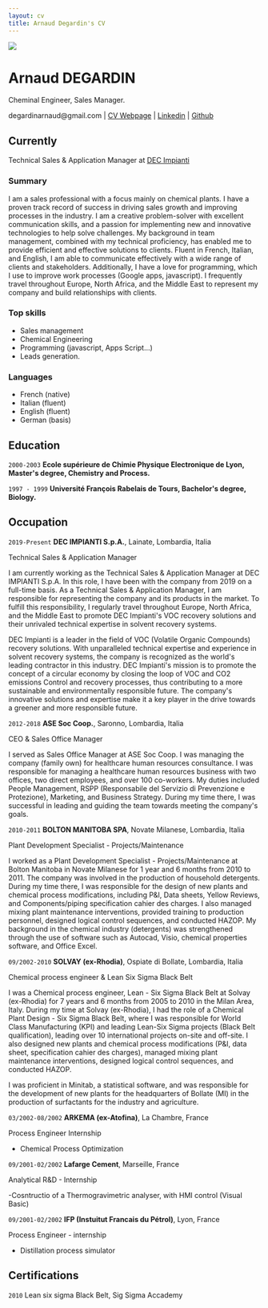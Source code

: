 ```yaml
---
layout: cv
title: Arnaud Degardin's CV
---
```


<img src="https://media.licdn.com/dms/image/C4E03AQFtOn-W8rJWJA/profile-displayphoto-shrink_200_200/0/1652964404901?e=1695254400&v=beta&t=Cf5zTGK2wNxJRFPmZW5WBdXK2oB_CnKp4mqPgcqxkHI"  align="center">

# Arnaud DEGARDIN
Cheminal Engineer, Sales Manager.

<div id="webaddress">
<a emailto="degardinarnaud@gmail.com">degardinarnaud@gmail.com</a>
| <a href="https://adegard.github.io/markdown-cv/">CV Webpage</a>
| <a href="https://www.linkedin.com/in/arnauddegardin/">Linkedin</a>
| <a href="https://github.com/adegard/">Github</a>  
</div>


## Currently

Technical Sales & Application Manager at <a href="https://www.decimpianti.com/">DEC Impianti</a>

### Summary

I am a sales professional with a focus mainly on chemical plants. I have a proven track record of success in driving sales growth and improving processes in the industry. 
I am a creative problem-solver with excellent communication skills, and a passion for implementing new and innovative technologies to help solve challenges. 
My background in team management, combined with my technical proficiency, has enabled me to provide efficient and effective solutions to clients. 
Fluent in French, Italian, and English, I am able to communicate effectively with a wide range of clients and stakeholders. 
Additionally, I have a love for programming, which I use to improve work processes (Google apps, javascript). 
I frequently travel throughout Europe, North Africa, and the Middle East to represent my company and build relationships with clients.

### Top skills

- Sales management
- Chemical Engineering
- Programming (javascript, Apps Script...)
- Leads generation.

### Languages

- French (native)
- Italian (fluent)
- English (fluent)
- German (basis)

## Education

`2000-2003`
__Ecole supérieure de Chimie Physique Electronique de Lyon, Master's degree, Chemistry and Process.__

`1997 - 1999`
__Université François Rabelais de Tours, Bachelor's degree, Biology.__


## Occupation

`2019-Present`
__DEC IMPIANTI S.p.A.__, Lainate, Lombardia, Italia

Technical Sales & Application Manager

I am currently working as the Technical Sales & Application Manager at DEC IMPIANTI S.p.A. In this role, I have been with the company from 2019 on a full-time basis. As a Technical Sales & Application Manager, I am responsible for representing the company and its products in the market. To fulfill this responsibility, I regularly travel throughout Europe, North Africa, and the Middle East to promote DEC Impianti's VOC recovery solutions and their unrivaled technical expertise in solvent recovery systems.


DEC Impianti is a leader in the field of VOC (Volatile Organic Compounds) recovery solutions. With unparalleled technical expertise and experience in solvent recovery systems, the company is recognized as the world's leading contractor in this industry. DEC Impianti's mission is to promote the
concept of a circular economy by closing the loop of VOC and CO2 emissions Control and recovery processes, thus contributing to a more sustainable and environmentally responsible future. The company's innovative solutions and expertise make it a key player in the drive towards a greener and more responsible future.

`2012-2018`
__ASE Soc Coop.__, Saronno, Lombardia, Italia

CEO & Sales Office Manager

I served as Sales Office Manager at ASE Soc Coop. I was managing the company (family own) for healthcare human resources consultance. I was responsible for managing a healthcare human resources business with two offices, two direct employees, and over 100 co-workers. My duties included People Management, RSPP (Responsabile del Servizio di Prevenzione e Protezione), Marketing, and Business Strategy. During my time there, I was successful in leading and guiding the team towards meeting the company's goals.

`2010-2011`
__BOLTON MANITOBA SPA__, Novate Milanese, Lombardia, Italia

Plant Development Specialist - Projects/Maintenance

I worked as a Plant Development Specialist - Projects/Maintenance at Bolton Manitoba in Novate Milanese for 1 year and 6 months from 2010 to 2011. The company was involved in the production of household detergents. During my time there, I was responsible for the design of new plants and chemical process modifications, including P&I, Data sheets, Yellow Reviews, and Components/piping specification cahier des charges. I also managed mixing plant maintenance interventions, provided training to production personnel, designed logical control sequences, and conducted HAZOP. My background in the chemical industry (detergents) was strengthened through the use of software such as Autocad, Visio, chemical properties software, and Office Excel.

`09/2002-2010`
__SOLVAY (ex-Rhodia)__, Ospiate di Bollate, Lombardia, Italia

Chemical process engineer & Lean Six Sigma Black Belt

I was a Chemical process engineer, Lean - Six Sigma Black Belt at Solvay (ex-Rhodia) for 7 years and 6 months from 2005 to 2010 in the Milan Area, Italy. During my time at Solvay (ex-Rhodia), I had the role of a Chemical Plant Design - Six Sigma Black Belt, where I was responsible for World Class Manufacturing (KPI) and leading Lean-Six Sigma projects (Black Belt qualification), leading over 10 international projects on-site and off-site. I also designed new plants and chemical process modifications (P&I, data sheet, specification cahier des charges), managed mixing plant maintenance interventions, designed logical control sequences, and conducted HAZOP.

I was proficient in Minitab, a statistical software, and was responsible for the development of new plants for the headquarters of Bollate (MI) in the production of surfactants for the industry and agriculture.

`03/2002-08/2002`
__ARKEMA (ex-Atofina)__, La Chambre, France

Process Engineer Internship

- Chemical Process Optimization

`09/2001-02/2002`
__Lafarge Cement__, Marseille, France

Analytical R&D - Internship

-Cosntructio of a Thermogravimetric analyser, with HMI control (Visual Basic)

`09/2001-02/2002`
__IFP (Instuitut Francais du Pétrol)__, Lyon, France

Process Engineer - internship

- Distillation process simulator


## Certifications

`2010`
Lean six sigma Black Belt, Sig Sigma Accademy
  
<!-- ### Footer

Last updated: July 2023 -->


